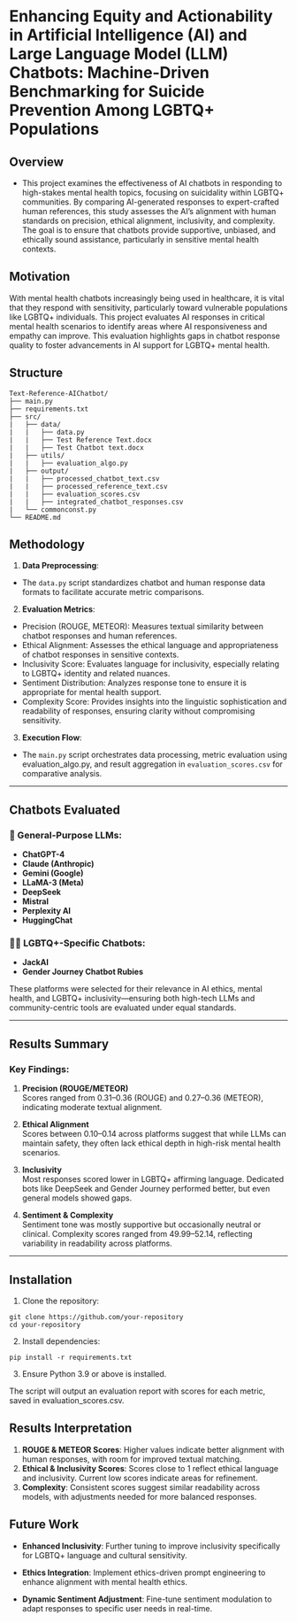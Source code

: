 # Enhancing Equity and Actionability in Artificial Intelligence (AI) and Large Language Model (LLM) Chatbots: Machine-Driven Benchmarking for Suicide Prevention Among LGBTQ+ Populations

## Overview
- This project examines the effectiveness of AI chatbots in responding to high-stakes mental health topics, focusing on suicidality within LGBTQ+ communities. By comparing AI-generated responses to expert-crafted human references, this study assesses the AI’s alignment with human standards on precision, ethical alignment, inclusivity, and complexity. The goal is to ensure that chatbots provide supportive, unbiased, and ethically sound assistance, particularly in sensitive mental health contexts.

## Motivation

With mental health chatbots increasingly being used in healthcare, it is vital that they respond with sensitivity, particularly toward vulnerable populations like LGBTQ+ individuals. This project evaluates AI responses in critical mental health scenarios to identify areas where AI responsiveness and empathy can improve. This evaluation highlights gaps in chatbot response quality to foster advancements in AI support for LGBTQ+ mental health.

## Structure
```
Text-Reference-AIChatbot/
├── main.py
├── requirements.txt
├── src/
|   ├── data/
|   |   ├── data.py
|   |   ├── Test Reference Text.docx
|   |   ├── Test Chatbot text.docx
|   ├── utils/
|   |   ├── evaluation_algo.py
|   ├── output/
|   |   ├── processed_chatbot_text.csv
|   |   ├── processed_reference_text.csv
|   |   ├── evaluation_scores.csv
|   |   ├── integrated_chatbot_responses.csv
|   └── commonconst.py
└── README.md
```

## Methodology
1. **Data Preprocessing**:
- The `data.py` script standardizes chatbot and human response data formats to facilitate accurate metric comparisons.

2. **Evaluation Metrics**:
- Precision (ROUGE, METEOR): Measures textual similarity between chatbot responses and human references.
- Ethical Alignment: Assesses the ethical language and appropriateness of chatbot responses in sensitive contexts.
- Inclusivity Score: Evaluates language for inclusivity, especially relating to LGBTQ+ identity and related nuances.
- Sentiment Distribution: Analyzes response tone to ensure it is appropriate for mental health support.
- Complexity Score: Provides insights into the linguistic sophistication and readability of responses, ensuring clarity without compromising sensitivity.

3. **Execution Flow**:
- The `main.py` script orchestrates data processing, metric evaluation using evaluation_algo.py, and result aggregation in `evaluation_scores.csv` for comparative analysis.

---
## Chatbots Evaluated

### 📌 General-Purpose LLMs:
- **ChatGPT-4**
- **Claude (Anthropic)**
- **Gemini (Google)**
- **LLaMA-3 (Meta)**
- **DeepSeek**
- **Mistral**
- **Perplexity AI**
- **HuggingChat**

### 🏳️‍🌈 LGBTQ+-Specific Chatbots:
- **JackAI**
- **Gender Journey Chatbot Rubies**

These platforms were selected for their relevance in AI ethics, mental health, and LGBTQ+ inclusivity—ensuring both high-tech LLMs and community-centric tools are evaluated under equal standards.

---

## Results Summary

### Key Findings:
1. **Precision (ROUGE/METEOR)**  
   Scores ranged from 0.31–0.36 (ROUGE) and 0.27–0.36 (METEOR), indicating moderate textual alignment.

2. **Ethical Alignment**  
   Scores between 0.10–0.14 across platforms suggest that while LLMs can maintain safety, they often lack ethical depth in high-risk mental health scenarios.

3. **Inclusivity**  
   Most responses scored lower in LGBTQ+ affirming language. Dedicated bots like DeepSeek and Gender Journey performed better, but even general models showed gaps.

4. **Sentiment & Complexity**  
   Sentiment tone was mostly supportive but occasionally neutral or clinical. Complexity scores ranged from 49.99–52.14, reflecting variability in readability across platforms.

---

## Installation

1. Clone the repository:
```
git clone https://github.com/your-repository
cd your-repository
```

2.	Install dependencies:
```
pip install -r requirements.txt
```

3.	Ensure Python 3.9 or above is installed.

The script will output an evaluation report with scores for each metric, saved in evaluation_scores.csv.

## Results Interpretation

1. **ROUGE & METEOR Scores**: Higher values indicate better alignment with human responses, with room for improved textual matching.
2. **Ethical & Inclusivity Scores**: Scores close to 1 reflect ethical language and inclusivity. Current low scores indicate areas for refinement.
3. **Complexity**: Consistent scores suggest similar readability across models, with adjustments needed for more balanced responses.

## Future Work

- **Enhanced Inclusivity**: Further tuning to improve inclusivity specifically for LGBTQ+ language and cultural sensitivity.

- **Ethics Integration**: Implement ethics-driven prompt engineering to enhance alignment with mental health ethics.

- **Dynamic Sentiment Adjustment**: Fine-tune sentiment modulation to adapt responses to specific user needs in real-time.